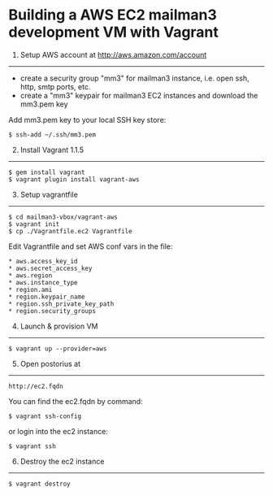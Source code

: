 Building a AWS EC2 mailman3 development VM with Vagrant
=======================================================

1) Setup AWS account at http://aws.amazon.com/account
----------------
* create a security group "mm3" for mailman3 instance, i.e. open ssh, http, smtp ports, etc.
* create a "mm3" keypair for mailman3 EC2 instances and download the mm3.pem key

Add mm3.pem key to your local SSH key store:

	$ ssh-add ~/.ssh/mm3.pem

2) Install Vagrant 1.1.5
----------------
	$ gem install vagrant
	$ vagrant plugin install vagrant-aws

3) Setup vagrantfile
-----------------
	$ cd mailman3-vbox/vagrant-aws
	$ vagrant init
	$ cp ./Vagrantfile.ec2 Vagrantfile

Edit Vagrantfile and set AWS conf vars in the file:
	
	* aws.access_key_id
	* aws.secret_access_key
	* aws.region
	* aws.instance_type
	* region.ami
	* region.keypair_name
	* region.ssh_private_key_path
	* region.security_groups

4) Launch & provision VM
------------------
	$ vagrant up --provider=aws

5) Open postorius at 
-----------------
	http://ec2.fqdn
	
You can find the ec2.fqdn by command:
 
	$ vagrant ssh-config

or login into the ec2 instance:

	$ vagrant ssh 
	
6) Destroy the ec2 instance
-----------------
	
	$ vagrant destroy
